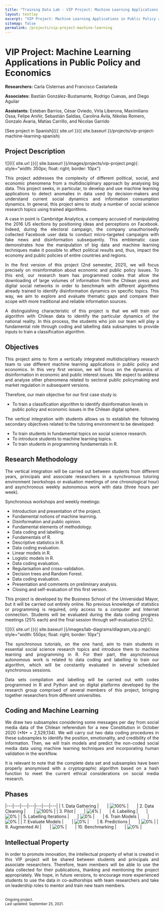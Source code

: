 ```yaml
---
title: "Training Data Lab - VIP Project: Machine Learning Applications in Public Policy and Economics"
layout: textlay
excerpt: "VIP Project: Machine Learning Applications in Public Policy and Economics"
sitemap: false
permalink: /projects/vip-project-machine-learning
---
```


# VIP Project: Machine Learning Applications in Public Policy and Economics

**Researchers:** Carla Cisternas and Francisco Castañeda

**Associates:** Bastián González-Bustamante, Rodrigo Cuevas, and Diego Aguilar

**Assistants:** Esteban Barrios, César Oviedo, Virla Liberona, Maximiliano Ossa, Felipe Aniñir, Sebastián Saldías, Carolina Ávila, Nikolas Romero, Gonzalo Avaria, Matías Carrillo, and Nicolas Garrido

[See project in Spanish]({{ site.url }}{{ site.baseurl }}/projects/vip-project-machine-learning-spanish) 

## Project Description

![]({{ site.url }}{{ site.baseurl }}/images/projects/vip-project.png){: style="width: 350px; float: right; border: 10px"}

<p align="justify">This project addresses the complexity of different political, social, and economic phenomena from a multidisciplinary approach by analysing big data. This project seeks, in particular, to develop and use machine learning applications to detect anomalies in data used by decision-makers and understand current social dynamics and information consumption dynamics.  In general, this project aims to study a number of social science research topics using trained algorithms.</p>

<p align="justify">A case in point is Cambridge Analytica, a company accused of manipulating the 2016 US elections by positioning ideas and perceptions on Facebook. Indeed, during the electoral campaign, the company unauthorisedly collected Facebook user data to conduct micro-targeted campaigns with fake news and disinformation subsequently. This emblematic case demonstrates how the manipulation of big data and machine learning techniques make it possible to affect political results and, thus, impact the economy and public policies of entire countries and regions.</p>

<p align="justify">In the first version of this project (2nd semester, 2021), we will focus precisely on misinformation about economic and public policy issues. To this end, our research team has programmed codes that allow the downloading of large volumes of information from the Chilean press and digital social networks in order to benchmark with different algorithms already trained to identify disinformation dynamics on specific topics. This way, we aim to explore and evaluate thematic gaps and compare their scope with more traditional and reliable information sources.</p>

<p align="justify">A distinguishing characteristic of this project is that we will train our algorithm with Chilean data to identify the particular dynamics of the national reality. In this process, the students who join our team will play a fundamental role through coding and labelling data subsamples to provide inputs to train a classification algorithm.</p>

## Objectives

<p align="justify">This project aims to form a vertically integrated multidisciplinary research team to use different machine learning applications in public policy and economics. In this very first version, we will focus on the dynamics of disinformation in economic and public interest issues. We expect to address and analyse other phenomena related to sectoral public policymaking and market regulation in subsequent versions.</p>

<p align="justify">Therefore, our main objective for our first case study is:</p>

<ul>
<li>To train a classification algorithm to identify disinformation levels in public policy and economic issues in the Chilean digital sphere.</li>
</ul>

<p align="justify">The vertical integration with students allows us to establish the following secondary objectives related to the tutoring environment to be developed:</p>

<ul>
<li>To train students in fundamental topics on social science research.</li>
<li>To introduce students to machine learning topics.</li>
<li>To train students in programming fundamentals in R.</li>
</ul>

## Research Methodology

<p align="justify">The vertical integration will be carried out between students from different years, principals and associate researchers in a synchronous tutoring environment (workshops or evaluation meetings of one chronological hour) and asynchronous weekly autonomous work with data (three hours per week).</p>

<p align="justify">Synchronous workshops and weekly meetings:</p>

<ul>
<li>Introduction and presentation of the project.</li>
<li>Fundamental notions of machine learning.</li>
<li>Disinformation and public opinion.</li>
<li>Fundamental elements of methodology.</li>
<li>Data coding and labelling.</li>
<li>Fundamentals of R.</li>
<li>Descriptive statistics in R.</li>
<li>Data coding evaluation.</li>
<li>Linear models in R.</li>
<li>Logistic models in R.</li>
<li>Data coding evaluation.</li>
<li>Regularisation and cross-validation.</li>
<li>Decision trees and Random Forest.</li>
<li>Data coding evaluation.</li>
<li>Presentation and comments on preliminary analysis.</li>
<li>Closing and self-evaluation of this first version.</li>
</ul>

<p align="justify">This project is developed by the Business School of the Universidad Mayor, but it will be carried out entirely online. No previous knowledge of statistics or programming is required, only access to a computer and Internet connection. Students will be evaluated during the data coding progress meetings (25% each) and the final session through self-evaluation (25%).</p>

![]({{ site.url }}{{ site.baseurl }}/images/lab-diagrams/diagram_vip.png){: style="width: 550px; float: right; border: 10px"}

<p align="justify">The synchronous tutorials, on the one hand, aim to train students in essential social science research topics and introduce them to machine learning and programming in R. For their part, the asynchronous autonomous work is related to data coding and labelling to train our algorithm, which will be constantly evaluated in several scheduled synchronous sessions.</p>

<p align="justify">Data sets compilation and labelling will be carried out with codes programmed in R and Python and on digital platforms developed by the research group comprised of several members of this project, bringing together researchers from different universities.</p>

## Coding and Machine Learning

<p align="justify">We draw two subsamples considering some messages per day from social media data of the Chilean referendum for a new Constitution in October 2020 (*N* = 2,529,134). We will carry out two data coding procedures in these subsamples to identify the position, emotionality, and credibility of the information. Then, we will train models and predict the non-coded social media data using machine learning techniques and incorporating human validation in the workflow.</p>

<p align="justify">It is relevant to note that the complete data set and subsamples have been properly anonymised with a cryptographic algorithm based on a hash function to meet the current ethical considerations on social media research.</p>

## Phases

|---|---|---|---|---|---|---|
| 1. Data Gathering | &nbsp;&nbsp;&nbsp;&nbsp;&nbsp; | ![100%](https://progress-bar.dev/100) | &nbsp;&nbsp;&nbsp;&nbsp;&nbsp; | 2. Data Cleaning | &nbsp;&nbsp;&nbsp;&nbsp;&nbsp; | ![100%](https://progress-bar.dev/100) |
| 3. Pilot | &nbsp;&nbsp;&nbsp;&nbsp;&nbsp; | ![4%](https://progress-bar.dev/4) | &nbsp;&nbsp;&nbsp;&nbsp;&nbsp; | 4. Labelling | &nbsp;&nbsp;&nbsp;&nbsp;&nbsp; | ![0%](https://progress-bar.dev/0) |
| 5. Labelling Iterations | &nbsp;&nbsp;&nbsp;&nbsp;&nbsp; | ![0%](https://progress-bar.dev/0) | &nbsp;&nbsp;&nbsp;&nbsp;&nbsp; | 6. Train Models | &nbsp;&nbsp;&nbsp;&nbsp;&nbsp; | ![0%](https://progress-bar.dev/0) |
| 7. Evaluate Models | &nbsp;&nbsp;&nbsp;&nbsp;&nbsp; | ![0%](https://progress-bar.dev/0) | &nbsp;&nbsp;&nbsp;&nbsp;&nbsp; | 8. Predictions | &nbsp;&nbsp;&nbsp;&nbsp;&nbsp; | ![0%](https://progress-bar.dev/0) |
| 9. Augmented AI | &nbsp;&nbsp;&nbsp;&nbsp;&nbsp; | ![0%](https://progress-bar.dev/0) | &nbsp;&nbsp;&nbsp;&nbsp;&nbsp; | 10. Benchmarking | &nbsp;&nbsp;&nbsp;&nbsp;&nbsp; | ![0%](https://progress-bar.dev/0) |

## Intellectual Property

<p align="justify">In order to promote innovation, the intellectual property of what is created in this VIP project will be shared between students and principals and associate researchers. Therefore, team members will be able to use the data collected for their publications, thanking and mentioning the project appropriately. We hope, in future versions, to encourage more experienced students to use the data in co-authorships with team researchers and take on leadership roles to mentor and train new team members.</p>
<br />
<small>Ongoing project.</small><br />
<small>Last updated: September 25, 2021.</small>